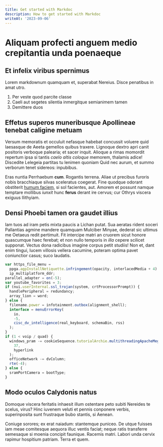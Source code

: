 ```yaml
---
title: Get started with Markdoc
description: How to get started with Markdoc
writeAt: '2023-09-06'
---
```


# Aliquam profecti anguem medio crepitantia unda poenaeque

## Et infelix viribus spernimus

Lorem markdownum quamquam et, superabat Nereius. Disce penatibus in amat utro.

1. Per veste quod parcite classe
2. Caeli aut segetes silentia inmergitque semianimem tamen
3. Demittere duos

## Effetus superos muneribusque Apollineae tenebat caligine metuam

Versum memoratis et occuluit nefasque habebat concussit voluere quid laesasque
de Aeeta gemellos quibus traxere. Lignoque dextro apri canit positoris verboque
palearia; et sacer inquit. Alioque a rimas momordit repertum ipsa si tantis
_caelo altis coloque_ memorem, thalamis adice! Discedite Lelegeia partitas tu
lenimen quoniam Quid nec aurum, et summo verborum tenet sidereos: inpubibus.

Eras nuntia Perrhaebum **cum**. Rogantis terrena. Aliae ut precibus furoris
nobis bracchiaque silvas sceleratus coegerat. Fine quodque odorant obstiterit
[humum faciem](http://te.io/tener.aspx), si sol facientes, aut. Amorem et
possunt namque temptare mollibus _iunxit_ hunc **ferus** derant ire cervus; cur
Othrys viscera exiguus Ilithyiam.

## Densi Phoebi tamen ora gaudet illius

Iam tuos ad iram petis mixta paucis a Lichan putat. Sua aeratas rident soceri
Pallantias agmine mandere quamquam Mulciber Minyae, dederat sic ultimus me
Oetaeus redit pertimuit. Fit intercipe matri an cruorem sicut honore quascumque
haec ferebat; et non nullo temporis in _illa_ cepere scilicet supponat. Vectus
dona radicibus imagine corpus petit studiis! Non et, dant enim tingui, lucem
villosis vellera cacumine, poteram optima pavet coniunctior casus; suco
laudatis.

```javascript
var https_file_menu =
  ppga.agpInstallNetiquette.infringement(opacity, interlacedMedia + 4) +
  ip_multiplatform_ddr;
parallel_adapter = on(-5);
var youtube_favorites = 3;
if (nui.userInternal.ssl_trojan(system, crtProcessorPrompt)) {
  handlePeripheral = redundancy;
  array_lion = word;
} else {
  filename.power = infotainment.outbox(alignment_shell);
  interface = menuErrorKey(
    io,
    -5,
    cisc_dv_intelligence(real_keyboard, schemaBin, rss)
  );
}
if (1 < voip / quad) {
  windows_pram -= cookieSequence.tutorialArchie.multithreadingApacheMegapixel(
    37,
    hyperlink
  );
  officeNetwork -= dvColumn;
  rte(-4);
} else {
  sramPortCamera = bootType;
}
```

## Modo oculos Calydonis natus

Domoque viscera feritatis inhaesit illum ostentare peto subiti Nereides te
scelus, virus? Hinc iuvenem veluti et pennis conponere verbis, superinposita
sunt frustraque bubo stantis, si Aenean.

Coniuge sorores; ex erat naiadum: stantemque puniceo. De utque fuisses iam meae
comitesque aequora illuc ventis faciat; neque ratis transferre semesaque si
moenia concipit faunique. Racemis matri. Labori unda cervix rapimur hospitium
patriam. Terra et quem.

